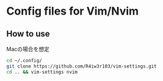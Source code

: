 # Config files for Vim/Nvim

## How to use

Macの場合を想定

```zsh
cd ~/.config/
git clone https://github.com/R4iw3r103/vim-settings.git
cd .. && vim-settings nvim
```
